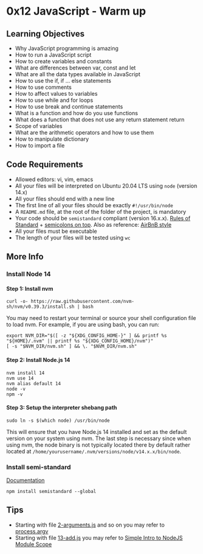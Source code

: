 # 0x12 JavaScript - Warm up

## Learning Objectives
* Why JavaScript programming is amazing
* How to run a JavaScript script
* How to create variables and constants
* What are differences between var, const and let
* What are all the data types available in JavaScript
* How to use the if, if ... else statements
* How to use comments
* How to affect values to variables
* How to use while and for loops
* How to use break and continue statements
* What is a function and how do you use functions
* What does a function that does not use any return statement return
* Scope of variables
* What are the arithmetic operators and how to use them
* How to manipulate dictionary
* How to import a file

## Code Requirements
* Allowed editors: vi, vim, emacs
* All your files will be interpreted on Ubuntu 20.04 LTS using `node` (version 14.x)
* All your files should end with a new line
* The first line of all your files should be exactly `#!/usr/bin/node`
* A `README.md` file, at the root of the folder of the project, is mandatory
* Your code should be `semistandard` compliant (version 16.x.x). [Rules of Standard](https://standardjs.com/rules.html) + [semicolons on top](https://github.com/standard/semistandard). Also as reference: [AirBnB style](https://github.com/airbnb/javascript)
* All your files must be executable
* The length of your files will be tested using `wc`

## More Info
### Install Node 14
#### Step 1: Install nvm
```
curl -o- https://raw.githubusercontent.com/nvm-sh/nvm/v0.39.3/install.sh | bash
```
You may need to restart your terminal or source your shell configuration file to load nvm. For example, if you are using bash, you can run:
```
export NVM_DIR="$([ -z "${XDG_CONFIG_HOME-}" ] && printf %s "${HOME}/.nvm" || printf %s "${XDG_CONFIG_HOME}/nvm")"
[ -s "$NVM_DIR/nvm.sh" ] && \. "$NVM_DIR/nvm.sh"
```

#### Step 2: Install Node.js 14
```
nvm install 14
nvm use 14
nvm alias default 14
node -v
npm -v
```
#### Step 3: Setup the interpreter shebang path
```
sudo ln -s $(which node) /usr/bin/node
```
This will ensure that you have Node.js 14 installed and set as the default version on your system using nvm. The last step is necessary since when using nvm, the node binary is not typically located there by default rather located at `/home/yourusername/.nvm/versions/node/v14.x.x/bin/node`.

### Install semi-standard
[Documentation](https://github.com/standard/semistandard)
```
npm install semistandard --global
```

## Tips
- Starting with file [2-arguments.js](./2-arguments.js) and so on you may refer to [process.argv](https://nodejs.org/api/process.html#process_process_argv)
- Starting with file [13-add.js](./13-add.js) you may refer to [Simple Intro to NodeJS Module Scope](http://51elliot.blogspot.com/2012/01/simple-intro-to-nodejs-module-scope.html)

